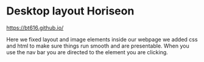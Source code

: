 # Desktop layout Horiseon

https://bt616.github.io/

Here we fixed layout and image elements inside our webpage 
we added css and html to make sure things run smooth and are presentable.
When you use the nav bar you are directed to the element you are clicking. 



